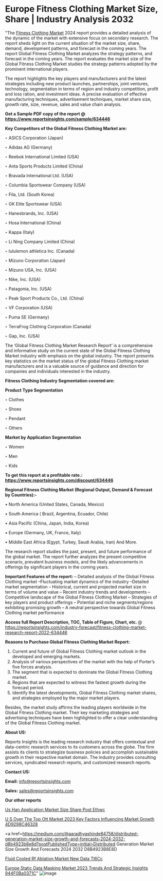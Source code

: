 # Europe Fitness Clothing Market Size, Share | Industry Analysis 2032

"The <a href=https://www.reportsinsights.com/sample/634446>Fitness Clothing Market</a> 2024 report provides a detailed analysis of the dynamic of the market with extensive focus on secondary research. The report sheds light on the current situation of the market size, share, demand, development patterns, and forecast in the coming years. The report Global Fitness Clothing Market analyzes the strategy patterns, and forecast in the coming years. The report evaluates the market size of the Global Fitness Clothing Market studies the strategy patterns adopted by the prominent international players.

The report highlights the key players and manufacturers and the latest strategies including new product launches, partnerships, joint ventures, technology, segmentation in terms of region and industry competition, profit and loss ration, and investment ideas. A precise evaluation of effective manufacturing techniques, advertisement techniques, market share size, growth rate, size, revenue, sales and value chain analysis.

<strong>Get a Sample PDF copy of the report @ <a href=https://www.reportsinsights.com/sample/634446 style=color:#0000ff;>https://www.reportsinsights.com/sample/634446</a></strong>

<strong>Key Competitors of the Global Fitness Clothing Market are:</strong>

‣ ASICS Corporation (Japan)

‣ Adidas AG (Germany)

‣ Reebok International Limited (USA)

‣ Anta Sports Products Limited (China)

‣ Bravada International Ltd. (USA)

‣ Columbia Sportswear Company (USA)

‣ Fila, Ltd. (South Korea)

‣ GK Elite Sportswear (USA)

‣ Hanesbrands, Inc. (USA)

‣ Hosa International (China)

‣ Kappa (Italy)

‣ Li Ning Company Limited (China)

‣ lululemon athletica Inc. (Canada)

‣ Mizuno Corporation (Japan)

‣ Mizuno USA, Inc. (USA)

‣ Nike, Inc. (USA)

‣ Patagonia, Inc. (USA)

‣ Peak Sport Products Co., Ltd. (China)

‣ VF Corporation (USA)

‣ Puma SE (Germany)

‣ TerraFrog Clothing Corporation (Canada)

‣ Gap, Inc. (USA)

The ‘Global Fitness Clothing Market Research Report’ is a comprehensive and informative study on the current state of the Global Fitness Clothing Market industry with emphasis on the global industry. The report presents key statistics on the market status of the global Fitness Clothing market manufacturers and is a valuable source of guidance and direction for companies and individuals interested in the industry.

<strong>Fitness Clothing Industry Segmentation covered are:</strong>

<strong>Product Type Segmentation</strong>

‣    Clothes

‣ Shoes

‣ Pendant

‣ Others

<strong>Market by Application Segmentation</strong>

‣   Women

‣ Men

‣ Kids

<strong>To get this report at a profitable rate.: <a href=https://www.reportsinsights.com/discount/634446 style=color:#0000ff;>https://www.reportsinsights.com/discount/634446</a></strong>

<strong>Regional Fitness Clothing Market (Regional Output, Demand &amp; Forecast by Countries):-</strong>

• North America (United States, Canada, Mexico)

• South America ( Brazil, Argentina, Ecuador, Chile)

• Asia Pacific (China, Japan, India, Korea)

• Europe (Germany, UK, France, Italy)

• Middle East Africa (Egypt, Turkey, Saudi Arabia, Iran) And More.

The research report studies the past, present, and future performance of the global market. The report further analyzes the present competitive scenario, prevalent business models, and the likely advancements in offerings by significant players in the coming years.

<strong>Important Features of the report:</strong>
– Detailed analysis of the Global Fitness Clothing market
–Fluctuating market dynamics of the industry
–Detailed market segmentation
– Historical, current and projected market size in terms of volume and value
– Recent industry trends and developments
– Competitive landscape of the Global Fitness Clothing Market
– Strategies of key players and product offerings
– Potential and niche segments/regions exhibiting promising growth
– A neutral perspective towards Global Fitness Clothing market performance

<strong>Access full Report Description, TOC, Table of Figure, Chart, etc. </strong>@   <a href=https://reportsinsights.com/industry-forecast/fitness-clothing-market-research-report-2022-634446 style=color:#0000ff;>https://reportsinsights.com/industry-forecast/fitness-clothing-market-research-report-2022-634446</a>

<strong>Reasons to Purchase Global Fitness Clothing Market Report:</strong>
1. Current and future of Global Fitness Clothing market outlook in the developed and emerging markets.
2. Analysis of various perspectives of the market with the help of Porter’s five forces analysis.
3. The segment that is expected to dominate the Global Fitness Clothing market.
4. Regions that are expected to witness the fastest growth during the forecast period.
5. Identify the latest developments, Global Fitness Clothing market shares, and strategies employed by the major market players.

Besides, the market study affirms the leading players worldwide in the Global Fitness Clothing market. Their key marketing strategies and advertising techniques have been highlighted to offer a clear understanding of the Global Fitness Clothing market.

<strong><strong>About US</strong>:</strong>

Reports Insights is the leading research industry that offers contextual and data-centric research services to its customers across the globe. The firm assists its clients to strategize business policies and accomplish sustainable growth in their respective market domain. The industry provides consulting services, syndicated research reports, and customized research reports.

<strong>Contact US:</strong>

<p class=><b>Email:</b> <a href=mailto:info@reportsinsights.com>info@reportsinsights.com</a></p>
<p class=><b>Sales:</b> <a href=mailto:sales@reportsinsights.com>sales@reportsinsights.com</a></p>

<strong>Our other reports</strong>

<a href=https://www.linkedin.com/pulse/us-han-application-market-size-share-post-ethwc/>Us Han Application Market Size Share Post Ethwc</a>

<a href=https://medium.com/@g65914336/u-s-over-the-top-ott-market-2023-key-factors-influencing-market-growth-4d9298c46328>U S Over The Top Ott Market 2023 Key Factors Influencing Market Growth 4D9298C46328</a>

<a href=https://medium.com/@aaradhyashinde84758/distributed-generation-market-size-growth-and-forecasts-2024-2032-d8b4923b8e8d?postPublishedType=initial>Distributed Generation Market Size Growth And Forecasts 2024 2032 D8B4923B8E8D</a>

<a href=https://www.linkedin.com/pulse/fluid-cooled-rf-ablation-market-new-data-tl6cc/>Fluid Cooled Rf Ablation Market New Data Tl6Cc</a>

<a href=https://medium.com/@achalwankhede15/europe-static-data-masking-market-2023-trends-and-strategic-insights-944f0ba0371c>Europe Static Data Masking Market 2023 Trends And Strategic Insights 944F0Ba0371C</a>"
![image](https://github.com/Reportsinsights123/RIgrowth/assets/158415881/91171cce-6769-43c9-b692-cd98bdb33089)
